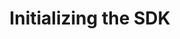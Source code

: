 ---
title: Initializing the SDK
icon: fas fa-cogs
position: 1
content_markdown: |-
  Although getting started with **Inapptics** requires a single line of code, the API Reference dives deeper into the advanced functionality.

  We support apps running on iOS 8.0 and later.
  {: .warning }
---